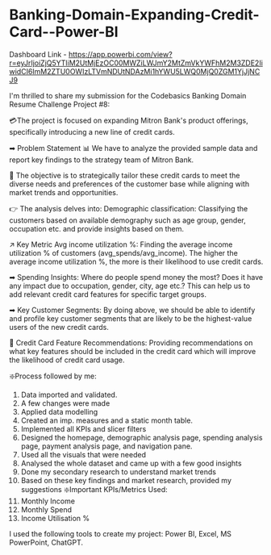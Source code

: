 # Banking-Domain-Expanding-Credit-Card--Power-BI

Dashboard Link - https://app.powerbi.com/view?r=eyJrIjoiZjQ5YTliM2UtMjEzOC00MWZiLWJmY2MtZmVkYWFhM2M3ZDE2IiwidCI6ImM2ZTU0OWIzLTVmNDUtNDAzMi1hYWU5LWQ0MjQ0ZGM1YjJjNCJ9

I'm thrilled to share my submission for the Codebasics Banking Domain Resume Challenge Project #8: 

💳The project is focused on expanding Mitron Bank's product offerings, specifically introducing a new line of credit cards.

 ➡ Problem Statement
📊 We have to analyze the provided sample data and report key findings to the strategy team of Mitron Bank. 

🎯 The objective is to strategically tailor these credit cards to meet the diverse needs and preferences of the customer base while aligning with market trends and opportunities. 

👉 The analysis delves into:
Demographic classification: Classifying the customers based on available demography such as age group, gender, occupation etc. and provide insights based on them. 

↗ Key Metric
Avg income utilization %: Finding the average income utilization % of customers (avg_spends/avg_income). The higher the average income utilization %, the more is their likelihood to use credit cards. 

➡ Spending Insights: Where do people spend money the most? Does it have any impact due to occupation, gender, city, age etc.? This can help us to add relevant credit card features for specific target groups. 

➡ Key Customer Segments: By doing above, we should be able to identify and profile key customer segments that are likely to be the highest-value users of the new credit cards. 

🔆 Credit Card Feature Recommendations: Providing recommendations on what key features should be included in the credit card which will improve the likelihood of credit card usage.

❇️Process followed by me:
1) Data imported and validated.
2) A few changes were made
3) Applied data modelling
4) Created an imp. measures and a static month table.
5) Implemented all KPIs and slicer filters
6) Designed the homepage, demographic analysis page, spending analysis page, payment analysis page, and navigation pane.
7) Used all the visuals that were needed
8) Analysed the whole dataset and came up with a few good insights
9) Done my secondary research to understand market trends
10) Based on these key findings and market research, provided my suggestions
❇️Important KPIs/Metrics Used:
1) Monthly Income
2) Monthly Spend
3) Income Utilisation %


I used the following tools to create my project: 
Power BI, Excel, MS PowerPoint, ChatGPT.
